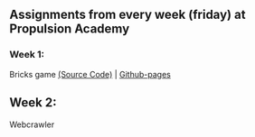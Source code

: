 ## Assignments from every week (friday) at Propulsion Academy

### Week 1:

Bricks game [(Source Code)](https://github.com/lukaslebo/lukaslebo.github.io/tree/master/Bricks) | [Github-pages](lukaslebo.github.io/Bricks)

## Week 2:

Webcrawler

